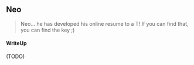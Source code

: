 ## Neo

> Neo... he has developed his online resume to a T! If you can find that, you can find the key ;)

#### WriteUp

(TODO)